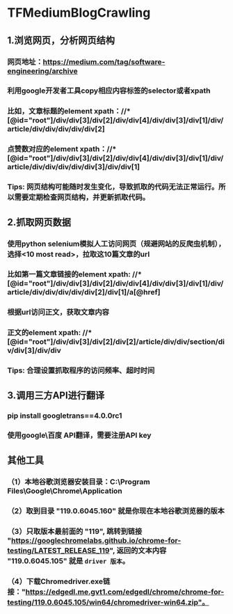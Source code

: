 # TFMediumBlogCrawling
## 1.浏览网页，分析网页结构
### 网页地址：https://medium.com/tag/software-engineering/archive
### 利用google开发者工具copy相应内容标签的selector或者xpath
### 比如，文章标题的element xpath：//*[@id="root"]/div/div[3]/div[2]/div/div[4]/div/div[3]/div[1]/div/article/div/div/div/div/div[2]
### 点赞数对应的element xpath：//*[@id="root"]/div/div[3]/div[2]/div/div[4]/div/div[3]/div[1]/div/article/div/div/div/div/div[3]/div/div[1]
###  
### Tips: 网页结构可能随时发生变化，导致抓取的代码无法正常运行。所以需要定期检查网页结构，并更新抓取代码。
### 
## 2.抓取网页数据
### 使用python selenium模拟人工访问网页（规避网站的反爬虫机制），选择<10 most read>，拉取这10篇文章的url
### 比如第一篇文章链接的element xpath: //*[@id="root"]/div/div[3]/div[2]/div/div[4]/div/div[3]/div[1]/div/article/div/div/div/div/div[2]/div[1]/a[@href]
### 
### 根据url访问正文，获取文章内容
### 正文的element xpath:  //*[@id="root"]/div/div[3]/div[2]/div[2]/article/div/div/section/div/div[3]/div/div
### 
###  Tips: 合理设置抓取程序的访问频率、超时时间
###  
## 3.调用三方API进行翻译
### pip install googletrans==4.0.0rc1
### 使用google\百度 API翻译，需要注册API key

## 其他工具
### （1）本地谷歌浏览器安装目录：C:\Program Files\Google\Chrome\Application
### （2）取到目录 "119.0.6045.160" 就是你现在本地谷歌浏览器的版本
### （3）只取版本最前面的 "119", 跳转到链接 "https://googlechromelabs.github.io/chrome-for-testing/LATEST_RELEASE_119", 返回的文本内容 "119.0.6045.105" 就是 `driver 版本`。
### （4）下载Chromedriver.exe链接："https://edgedl.me.gvt1.com/edgedl/chrome/chrome-for-testing/119.0.6045.105/win64/chromedriver-win64.zip"。
